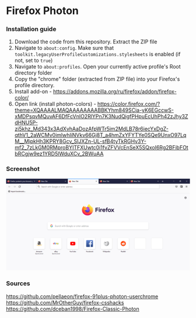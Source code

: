 # Firefox Photon

### Installation guide
1. Download the code from this repository. Extract the ZIP file
2. Navigate to `about:config`. Make sure that `toolkit.legacyUserProfileCustomizations.stylesheets` is enabled (if not, set to `true`)
3. Navigate to `about:profiles`. Open your currently active profile's Root directory folder
4. Copy the "chrome" folder (extracted from ZIP file) into your Firefox's profile directory.
5. Install add-on - https://addons.mozilla.org/ru/firefox/addon/firefox-color/
6. Open link (install photon-colors) - https://color.firefox.com/?theme=XQAAAALMAQAAAAAAAABBKYhm849SCia-yK6EGccwS-xMDPsqvMQuvAF6DfFcVnIO2RlYPn7K3NudQigfPHpuEcUhPh42zJhy3ZdHNU5P-zj5khz_Md343x3AdXvhAaDozAfpWTr5im2MdLB78r6iecYxDgZ-qthV1_2aWCMv0imlwhIiNVkv66Gj8T_a4hmZxYFYTYe0SQe9UnxO97LqM__MipkHh3KPRY8Gcv_SlJXZn-UL-sfB4tyTkRGHv3Y-mf2_7zLkGM0RMproBYITFXUwtc0i1fvZFVVcEnSeX5SQxoI6Rg2BFibFOtbRCgjw9ez1YRD5lWduXCv_2BWuAA

### Screenshot
![Image alt](https://raw.githubusercontent.com/Azexios/firefox-photon/main/25.png)

### Sources
https://github.com/pellaeon/firefox-91plus-photon-userchrome  
https://github.com/MrOtherGuy/firefox-csshacks  
https://github.com/dceban1998/Firefox-Classic-Photon
